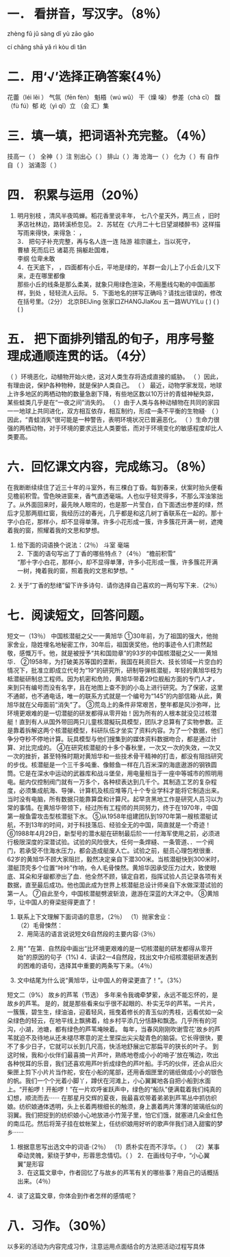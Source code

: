 # 一．	看拼音，写汉字。（8％）
zhèng	fǔ	jǔ	sàng	dǐ	yù	zāo	gāo
															
															

cí	chǎng	shā	yǎ	rì	kòu	dì	tǎn
															
															

# 二．用‘√’选择正确答案{4％）
花蕾（léi lěi ）   气氛（fēn fèn）   魁梧（wú wǔ）   干（燥 噪）
参差（chà cī）   馥（fù fú）郁     屹（yì qǐ）立    （会 汇）集

# 三．填一填，把词语补充完整。（4％）
技高一（   ）    全神（   ）注     别出心（   ）     排山（   ）海
沧海一（   ）    化为（    ）有    自作自（   ）     汹涌澎（   ）

# 四． 积累与运用（20％）
1. 明月别枝          ，清风半夜鸣蝉。稻花香里说丰年，
七八个星天外，两三点              ，旧时茅店社林边，路转溪桥忽见。
2．苏轼在《六月二十七日望湖楼醉书》这样描写雨来得快，来得急：                                   ，                              
3． 把句子补充完整，再与名人连一连
陆游     		祖宗疆土，当以死守，             
曹植				                    死而后已
诸葛亮  		捐躯赴国难，                        
李纲  		位卑未敢                           
4．在天底下，                                ，四面都有小丘，平地是绿的，羊群一会儿上了小丘会儿又下来，走在哪里都像                                              
那些小丘的线条是那么柔美，就象只用绿色渲染，不用墨线勾勒的中国画那样，到处                     ，轻轻流人云际。
5．下面地名的拼写正确吗？请找出错误的，修改在括号里。（2分）
北京BEIJing         张家口ZHANGJIaKou           五一路WUYILu
(           )        (                    )          (               )

# 五． 把下面排列错乱的旬子，用序号整理成通顺连贯的话。（4分）
（   ）环境恶化，动植物开始火绝，这对人类生存将造成直接的威胁。
（   ）因此，有理由说，保护各种物种，就是保护人类自己。
（   ） 最近，动物学家发现，地球上许多地区的两栖动物的数量急剧下降，有些地区数以10万计的青蛙神秘失踪，某些蛙类几乎是在“一夜之间”消失的。
（   ）由于人类与各种动植物在共同的家园一一地球上共同进化，双方相互依存，相互制约，形成一条不平衡的生物縫·
（   ）因此，“青蛙消失”很可能是一种警告，表明环境状况已普遍恶化。
（   ）生命力很强的两栖动物，对于环境的要求远比人类要低，而对于环境变化的敏感程度却比人类要高。
# 六．回忆课文内容，完成练习。（8％）
在我断断续续住了近三十年的斗室外，有三棵白丁昏。每到春来，伏案时抬头便看见檐前积雪。雪色映进窗来，香气直透毫端。人也似乎轻灵得多，不那么浑浊笨拙了。从外面回来时，最先映人眼帘的，也是那一片莹白，白下面透出参差的绿，然后才见那两扇红窗，我经历过的春光，几乎都是和这几树丁香联系在一起的。那十字小白花，那样小，却不显得单薄。许多小花形成一簇，许多簇花开满一树，遮掩着我的窗，照耀着我的文思和梦想。
1.	给下面的词语换个说法：（2％）
斗室                     毫端                       
2．下面的语句写出了丁香的哪些特点？（4％）
“檐前积雪”                           
“那十字小白花，那样小，却不显得单薄，许多小花形成一簇，许多簇花开满一树，掩着我的窗，照着我的文思和梦想。"
                                                                      
                                                                      
3. 关于“丁香的愁绪”留下许多诗句．请你选择自己喜欢的一两句写下来．（2％）
                                                                     
                                                                      

# 七．阅读短文，回答问题。
短文一（13％）
中国核潜艇之父一一黄旭华
①30年前，为了祖国的强大，他抛家舍业，隐姓埋名地秘密工作，30年后，祖国褒奖他，他的事迹令人们肃然起敬，感慨万千。他，就是被授予“共和国勋章”的93岁的中国核潜艇之父一一黄旭华．
②1958年，为打破美苏等国的垄断，我国在耗资巨大、技长领域一片空白的情况下，批准立即成立代号为“19”的研究所，研制导弹核潜艇，年轻的黄旭华枝为柢潜艇研制总工程师。因为机密和危险，黄旭华带着29位舰船方面的专门人才，来到只有编号而没有名字，且在地图上查不到的小岛上进行研究。为了保密，这里不通邮，也不通电话，唯一的联系方式就是一个编号为“145”的内部信箱·从此，黄旭华就在父母面前“消失”了。
③荒岛上的条件非常艰苦，整年都是风沙弥咩，比环境更艰难的是一切潜艇的研发都得从零开始！因为所有的人根本就没见过核潜艇！直到有人从国外带回两只儿童核潜擬玩具模型，团队才总算有了实物参数。正是靠着拆解这两个核潜艇模型，科研队伍才坐实了资料内容。为了一个数据，他们争分夺秒不停地计算。玩具模型与他们搜集到的媒体资料数据吻合，都是通过计算、对比完成的。
④在研究核潜艇的十多个春秋里，一次又一次的失效，一次又一次的挫折，甚至特殊时期对黄旭华和一些技术骨干精神的打击，都没有阻挡研究的步伐。核潜艇是一个三千多吨重、像鲸鱼一样在几百米深的海底遨游的钢铁圆筒。它是在深水中运动的武器库和战斗堡垒，用电量相当于一座中等城市的照明用电。艇内仅控制阀门就有一万多个，各种棂表达到几千个。其制造工艺的复杂程度，必须集成航海、导弹、计算机及核应堆等几十个专业学科才能将它制造出来。当时没有电脑，所有数据只能靠算盘和计算尺。起早贪黑地工作是研究人员习以为常的事情。在黄旭华带领下，经过所有工程师的共同努力，终于在1970年，中国第一艘鱼雷攻击型核潜挺下水。
⑤从1958年组建团队到1970年第一艘核潜艇试航，不到13年的时间，对于科技落后、经验全无的中国，简直就是一个奇迹！
⑥1988年4月29日，新型号的潜水艇在研制最后阶一一付海军使用之前，必须进行极限深度的深潜试验。试验的风险很大，任何一条焊縫、一条管道、．一个阀门，若承受不住海水压力，都会造成艇废人亡。试验之前，艇员心理包袱很重．62岁的黄旭华不顾大家阻拦，毅然决定亲自下潜300米。当核潜艇快到300米时，潜艇顶壳多个位置“咔咔”作响，令人毛骨悚然。黄旭华因承受压力过大，致使眼底、耳朵和牙龈都滲出了血．他全然不顾，镇定自若，指挥试验人员记录各项有关数据，直至最后成功。他也国此成为世界上核潜艇总设计师亲自下水做深潜试验的第一人。
⑦自此至今，中国核潜艇劈波斩浪，遨游在深蓝的大洋之中。
⑧黄旭华，让中国人的脊梁挺得更直了！
1. 联系上下文理解下面词语的意思，（2％）
（1）抛家舍业：                                                           
（2）毛骨悚然：                                                       
2．用简洁的语言说说短文6自然段的主要内容·（3％）
                                                                     
                                                                     
3. 用“    ”在第．自然段中画出“比环境更艰难的是一切核潜艇的研发都得从零开始"的原因的句子（1%)
4．读读2一4自然段，找出文中介绍核潜艇研发遇到的困难的语句，选择其中重要的两条写下来。（4％）
                                                                     
                                                                     
5. 文中结尾为什么说“黄旭华，让中国人的脊梁更直了！”。（3%）
                                                                      
                                                                       

短文二（9%）
故乡的芦苇（节选）
多年来令我魂牵梦萦，永远不能忘怀的，是故乡的芦苇。
是的，就是那些看来似乎很不起眼的、朴实无华的芦苇。一片片，一簇簇，碧生生，绿油油，迎着轻风，摇曳着修长的青玉似的秀枝，远看优如一朵朵绿色的轻云，在地平线上飘拂着，给乡村平添几分恬静和飘逸。几乎所有的河沟，小湖，池塘，都有绿色的芦苇埯映着。
每年，当春风刚刚吹谢雪花'故乡的芦苇就迫不及待地从还未褪尽寒意的泥土里探出尖尖靛青色的脑袋。它长得很快，要不了多少日子，它就可以长到几尺高，快活地舒展出它那扁平的狭长的叶子。
到这时候，我和小伙伴们最喜摘一片芦叶，熟练地卷成小小的哨子'放在嘴边，吹出各种悦耳的乐音，我们还喜欢用芦叶折成绿色的芦叶船。手巧的伙伴，还会从旧火柴匣上剪下小片片当作舵，安在小船的尾部，还用香烟匣里的锡纸做成小小的银色的帆。我们一个个光着小脚丫，蹲伏在河滩上，小心翼翼地各自把小船到水面上。“开船啰！开船啰！”在一片欢呼雀跃声中，绿色的“船队”便满载着我们纯真的幻想，顺流而去······
在那星月交辉的夏夜，我最喜欢带着弟弟到芦苇丛中抓彷织娘。纺织娘通体透明，头上长着两根细长的触须，身上裹着两片薄薄的玻璃纸似的羽翼。我们把捉到的纺织娘小心地放进小竹笼子里，怕它们饿，就塞进几朵金红色的南瓜花。然后将笼子挂在蚊帐架上，任纺织娘用好听的歌声伴我们进入甜蜜的梦乡······
1. 根据意思写出选文中的词语·（2％）
（1）质朴实在而不浮华。（               ）
（2）某事牵动灵魄，萦绕于梦中，形蓉思念情切。（                   ）
2．在画线句子中，“小心翼翼”是形容                                   
3．在这篇文章中，作者回忆了与故乡的芦苇有关的哪些事？用自己的话概括出来。（4％）
                                                                     
                                                                      
4．读了这篇文章，你体会到作者怎样的感情呢？
                                                                     

# 八．习作。（30％）
以多彩的活动为内容完成习作，注意运用点面结合的方法把活动过程写具体

